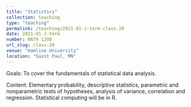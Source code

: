 ```yaml
---
title: "Statistics"
collection: teaching
type: "teaching"
permalink: /teaching/2021-01-J-term-class-20
date: 2021-01-J-term
number: MATH 1200
url_slug: class-20
venue: "Hamline University"
location: "Saint Paul, MN"
---
```


Goals: To cover the fundamentals of statistical data analysis.

Content: Elementary probability, descriptive statistics, parametric and nonparametric tests of hypotheses, analysis of variance, correlation and regression. Statistical computing will be in R.
